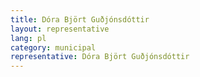 ```yaml
---
title: Dóra Björt Guðjónsdóttir
layout: representative
lang: pl
category: municipal
representative: Dóra Björt Guðjónsdóttir
---
```

